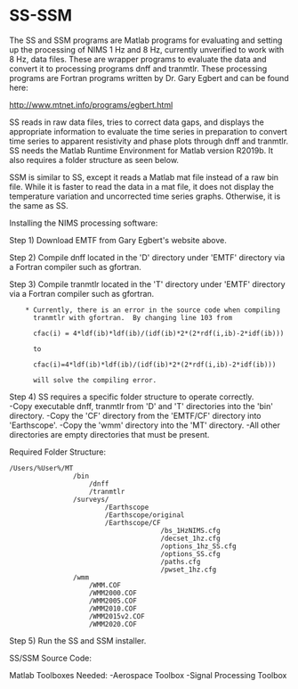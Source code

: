 # SS-SSM

The SS and SSM programs are Matlab programs for evaluating and setting up the 
processing of NIMS 1 Hz and 8 Hz, currently unverified to work with 8 Hz, data 
files.  These are wrapper programs to evaluate the data and convert it to 
processing programs dnff and tranmtlr.  These processing programs are Fortran 
programs written by Dr. Gary Egbert and can be found here:

http://www.mtnet.info/programs/egbert.html

SS reads in raw data files, tries to correct data gaps, and displays the 
appropriate information to evaluate the time series in preparation to convert
time series to apparent resistivity and phase plots through dnff and tranmtlr.
SS needs the Matlab Runtime Environment for Matlab version R2019b.  It also 
requires a folder structure as seen below.

SSM is similar to SS, except it reads a Matlab mat file instead of a raw bin 
file.  While it is faster to read the data in a mat file, it does not display
the temperature variation and uncorrected time series graphs.  Otherwise, it is
the same as SS.


Installing the NIMS processing software:


Step 1) Download EMTF from Gary Egbert's website above.

Step 2) Compile dnff located in the 'D' directory under 'EMTF' directory via a 
        Fortran compiler such as gfortran.

Step 3) Compile tranmtlr located in the 'T' directory under 'EMTF' directory via
        a Fortran compiler such as gfortran. 

        * Currently, there is an error in the source code when compiling
          tranmtlr with gfortran.  By changing line 103 from

          cfac(i) = 4*ldf(ib)*ldf(ib)/(idf(ib)*2*(2*rdf(i,ib)-2*idf(ib)))

          to

          cfac(i)=4*ldf(ib)*ldf(ib)/(idf(ib)*2*(2*rdf(i,ib)-2*idf(ib)))

          will solve the compiling error.

Step 4) SS requires a specific folder structure to operate correctly.  
        -Copy executable dnff, tranmtlr from 'D' and 'T' directories into the 
         'bin' directory.
        -Copy the 'CF' directory from the 'EMTF/CF' directory into 'Earthscope'.
        -Copy the 'wmm' directory into the 'MT' directory.
        -All other directories are empty directories that must be present.

Required Folder Structure:

    /Users/%User%/MT
                    /bin
                        /dnff
                        /tranmtlr
                    /surveys/
                            /Earthscope
                            /Earthscope/original
                            /Earthscope/CF
                                          /bs_1HzNIMS.cfg
                                          /decset_1hz.cfg
                                          /options_1hz_SS.cfg
                                          /options_SS.cfg
                                          /paths.cfg
                                          /pwset_1hz.cfg
                    /wmm
                        /WMM.COF
                        /WMM2000.COF
                        /WMM2005.COF
                        /WMM2010.COF
                        /WMM2015v2.COF
                        /WMM2020.COF

Step 5) Run the SS and SSM installer.


SS/SSM Source Code:

Matlab Toolboxes Needed:
    -Aerospace Toolbox
    -Signal Processing Toolbox
